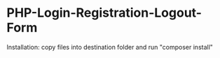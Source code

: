 # PHP-Login-Registration-Logout-Form
Installation: copy files into destination folder and run "composer install"
